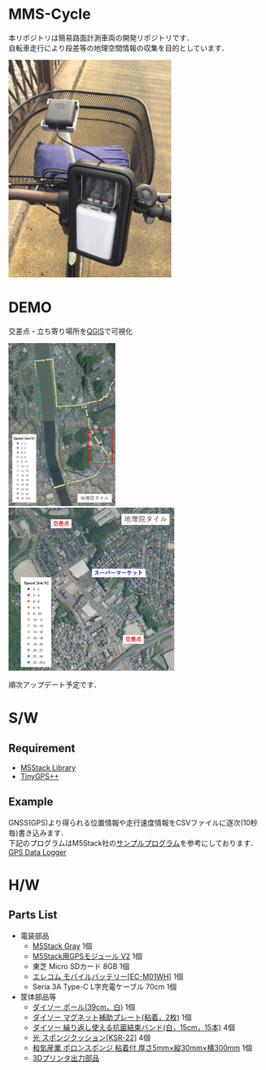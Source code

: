 # MMS-Cycle
本リポジトリは簡易路面計測車両の開発リポジトリです．  
自転車走行により段差等の地理空間情報の収集を目的としています．  

<img src="./img/system.jpg" width="320px">  


# DEMO
交差点・立ち寄り場所を[QGIS](https://qgis.org/ja/site/index.html)で可視化  

<img src="./img/map1.png" height="320px"> 
<img src="./img/map2.png" height="320px">  

順次アップデート予定です．  


# S/W
## Requirement
* [M5Stack Library](https://github.com/m5stack/M5Stack)
* [TinyGPS++](http://arduiniana.org/libraries/tinygpsplus/)

## Example
GNSS(GPS)より得られる位置情報や走行速度情報をCSVファイルに逐次(10秒毎)書き込みます．  
下記のプログラムはM5Stack社の[サンプルプログラム](https://github.com/m5stack/M5Stack/blob/master/examples/Modules/GPS_NEO_M8N/FullExample/FullExample.ino)を参考にしております．  
[GPS Data Logger](./src/DataLogger/main/main.ino)  


# H/W
## Parts List
* 電装部品
    * [M5Stack Gray](https://www.switch-science.com/catalog/3648/) 1個
    * [M5Stack用GPSモジュール V2](https://www.switch-science.com/catalog/3861/) 1個
    * 東芝 Micro SDカード 8GB 1個
    * [エレコム モバイルバッテリー[EC-M01WH]](https://www.elecom.co.jp/products/EC-M01WH.html) 1個
    * Seria 3A Type-C L字充電ケーブル 70cm 1個
* 筐体部品等
    * [ダイソー ポール(39cm，白)](https://jp.daisonet.com/products/4549131727975?_pos=8&_sid=3f94a06ba&_ss=r) 1個
    * [ダイソー マグネット補助プレート(粘着，2枚)](https://jp.daisonet.com/products/4550480032818?_pos=161&_sid=c878fe25d&_ss=r) 1個
    * [ダイソー 繰り返し使える抗菌結束バンド(白，15cm，15本)](https://jp.daisonet.com/products/4549131993233?_pos=30&_sid=32464de24&_ss=r) 4個
    * [光 スポンジクッション[KSR-22]](https://www.monotaro.com/p/8625/2093/) 4個
    * [和気産業 ポロンスポンジ 粘着付 厚さ5mm×縦30mm×横300mm](https://axel.as-1.co.jp/asone/d/63-1532-72/) 1個
    * [3Dプリンタ出力部品](./stl)